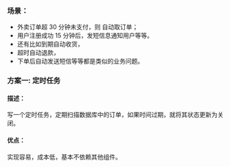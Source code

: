 
### 场景：
- 外卖订单超 30 分钟未支付，则 自动取订单；
- 用户注册成功 15 分钟后，发短信息通知用户等等。
- 还有比如到期自动收货，
- 超时自动退款，
- 下单后自动发送短信等等都是类似的业务问题。

### 方案一: 定时任务
#### 描述：
写一个定时任务，定期扫描数据库中的订单，如果时间过期，就将其状态更新为关闭。
#### 优点：
实现容易，成本低，基本不依赖其他组件。

